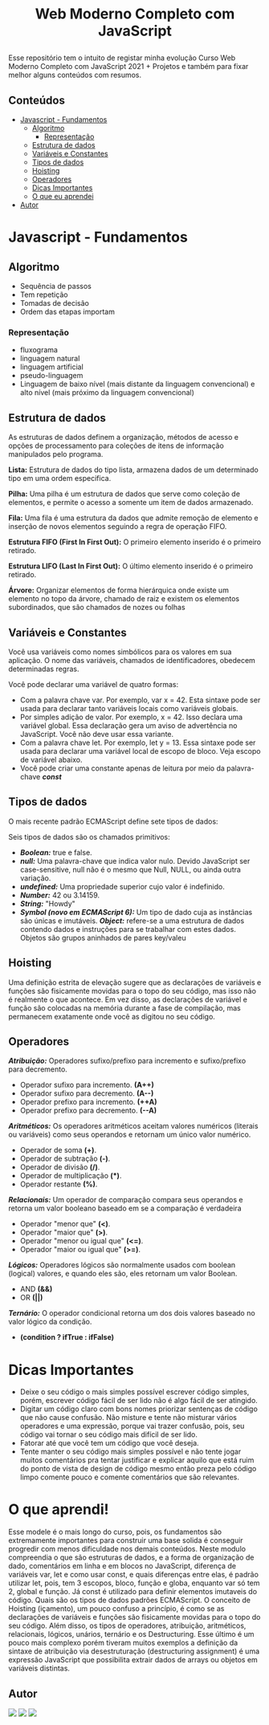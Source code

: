 # <p align="center">Web Moderno Completo com JavaScript</p>
Esse repositório tem o intuito de registar minha evolução Curso Web Moderno Completo com JavaScript 2021 + Projetos e também para fixar melhor alguns conteúdos com resumos.

## Conteúdos

- [Javascript - Fundamentos](##javascript---fundamentos)
  - [Algoritmo](#algoritmo)
    - [Representação](#representação)
  - [Estrutura de dados](#estrutura-de-dados)
  - [Variáveis e Constantes](#variáveis-e-constantes)
  - [Tipos de dados](#tipos-de-dados)
  - [Hoisting](#hoisting)
  - [Operadores](#operadores)
  - [Dicas Importantes](#dicas-importantes)
  - [O que eu aprendei](##o-que-aprendi)
- [Autor](#autor)

# Javascript - Fundamentos
## Algoritmo

- Sequência de passos
- Tem repetição
- Tomadas de decisão
- Ordem das etapas importam

### Representação

- fluxograma
- linguagem natural
- linguagem artificial
- pseudo-linguagem
- Linguagem de baixo nível (mais distante da linguagem convencional) e alto nível (mais próximo da linguagem convencional)

## Estrutura de dados

As estruturas de dados definem a organização, métodos de acesso e opções de processamento para coleções de itens de informação manipulados pelo programa.

**Lista:** Estrutura de dados do tipo lista, armazena dados de um determinado tipo em uma ordem especifica.

**Pilha:** Uma pilha é um estrutura de dados que serve como coleção de elementos, e permite o acesso a somente um item de dados armazenado.

**Fila:** Uma fila é uma estrutura da dados que admite remoção de elemento e inserção de novos elementos seguindo a regra de operação FIFO.

**Estrutura FIFO (First In First Out):** O primeiro elemento inserido é o primeiro retirado.

**Estrutura LIFO (Last In First Out):** O último elemento inserido é o primeiro retirado.

**Árvore:** Organizar elementos de forma hierárquica onde existe um elemento no topo da árvore, chamado de raiz e existem os elementos subordinados, que são chamados de nozes ou folhas

## Variáveis e Constantes
Você usa variáveis como nomes simbólicos para os valores em sua aplicação. O nome das variáveis, chamados de identificadores, obedecem determinadas regras.

Você pode declarar uma variável de quatro formas:
 - Com a palavra chave var. Por exemplo, var x = 42. Esta sintaxe pode ser usada para declarar tanto variáveis locais como variáveis globais.
 - Por simples adição de valor. Por exemplo, x = 42. Isso declara uma variável global. Essa declaração gera um aviso de advertência no JavaScript. Você não deve usar essa variante.
 - Com a palavra chave let. Por exemplo, let y = 13. Essa sintaxe pode ser usada para declarar uma variável local de escopo de bloco. Veja escopo de variável abaixo.
 - Você pode criar uma constante apenas de leitura por meio da palavra-chave **_const_**

## Tipos de dados
O mais recente padrão ECMAScript define sete tipos de dados:

Seis tipos de dados são os chamados primitivos:
 - **_Boolean:_** true e false.
 - **_null:_** Uma palavra-chave que indica valor nulo. Devido JavaScript ser case-sensitive, null não é o mesmo que Null, NULL, ou ainda outra variação.
 - **_undefined:_** Uma propriedade superior cujo valor é indefinido.
 - **_Number:_** 42 ou 3.14159.
 - **_String:_** "Howdy"
 - **_Symbol (novo em ECMAScript 6):_** Um tipo de dado cuja as instâncias são únicas e imutáveis.
**_Object:_** refere-se a uma estrutura de dados contendo dados e instruções para se trabalhar com estes dados. Objetos são grupos aninhados de pares key/valeu

## Hoisting
Uma definição estrita de elevação sugere que as declarações de variáveis e funções são fisicamente movidas para o topo do seu código, mas isso não é realmente o que acontece. Em vez disso, as declarações de variável e função são colocadas na memória durante a fase de compilação, mas permanecem exatamente onde você as digitou no seu código.
## Operadores
**_Atribuição:_** Operadores sufixo/prefixo para incremento e sufixo/prefixo para decremento.

- Operador sufixo para incremento. **(A++)**
- Operador sufixo para decremento. **(A--)**
- Operador prefixo para incremento. **(++A)**
- Operador prefixo para decremento. **(--A)**

**_Aritméticos:_** Os operadores aritméticos aceitam valores numéricos (literais ou variáveis) como seus operandos e retornam um único valor numérico.

- Operador de soma **(+)**.
- Operador de subtração **(-)**.
- Operador de divisão **(/)**.
- Operador de multiplicação **(*)**.
- Operador restante **(%)**.

**_Relacionais:_** Um operador de comparação compara seus operandos e retorna um valor booleano baseado em se a comparação é verdadeira

- Operador "menor que" **(<)**.
- Operador "maior que" **(>)**.
- Operador "menor ou igual que" **(<=)**. 
- Operador "maior ou igual que" **(>=)**.

**_Lógicos:_** Operadores lógicos são normalmente usados com boolean (logical) valores, e quando eles são, eles retornam um valor Boolean.

- AND **(&&)**
- OR **(||)**

**_Ternário:_** O operador condicional retorna um dos dois valores baseado no valor lógico da condição.
- **(condition ? ifTrue : ifFalse)**

# Dicas Importantes
- Deixe o seu código o mais simples possível escrever código simples, porém, escrever código fácil de ser lido não é algo fácil de ser atingido.
- Digitar um código claro com bons nomes priorizar sentenças de código que não cause confusão. Não misture e tente não misturar vários operadores e uma expressão, porque vai trazer confusão, pois, seu código vai tornar o seu código mais difícil de ser lido.
- Fatorar até que você tem um código que você deseja.
- Tente manter o seu código mais simples possível e não tente jogar muitos comentários pra tentar justificar e explicar aquilo que está ruim do ponto de vista de design de código mesmo então preza pelo código limpo comente pouco e comente comentários que são relevantes.


# O que aprendi!
Esse modele é o mais longo do curso, pois, os fundamentos são extremamente importantes para construir uma base solida é conseguir progredir com menos dificuldade nos demais conteúdos. Neste modulo compreendia o que são estruturas de dados, e a forma de organização de dado, comentários em linha e em blocos no JavaScript, diferença de variáveis var, let e como usar const, e quais diferenças entre elas, é padrão utilizar let, pois, tem 3 escopos, bloco, função e globa, enquanto var só tem 2, global e função. Já const é utilizado para definir elementos imutaveis do código. Quais são os tipos de dados padrões ECMAScript. O conceito de Hoisting (içamento), um pouco confuso a princípio, é como se as declarações de variáveis e funções são fisicamente movidas para o topo do seu código. Além disso, os tipos de operadores, atribuição, aritméticos, relacionais, lógicos, unários, ternário e os Destructuring. Esse último é um pouco mais complexo porém tiveram muitos exemplos a definição da sintaxe de atribuição via desestruturação (destructuring assignment) é uma expressão JavaScript que possibilita extrair dados de arrays ou objetos em variáveis distintas.

## Autor
<div>
  <a href="https://instagram.com/pedrolucazx" target="_blank"><img src="https://img.shields.io/badge/-Instagram-%23E4405F?style=for-the-badge&logo=instagram&logoColor=white" target="_blank"></a>
  <a href="https://www.linkedin.com/in/pedrolucazx/" target="_blank"><img src="https://img.shields.io/badge/-LinkedIn-%230077B5?style=for-the-badge&logo=linkedin&logoColor=white" target="_blank"></a>
  <a href="https://twitter.com/pedrolucazx" target="_blank"><img src="https://img.shields.io/badge/Twitter-1DA1F2?style=for-the-badge&logo=twitter&logoColor=white" target="_blank"></a>
</div>


